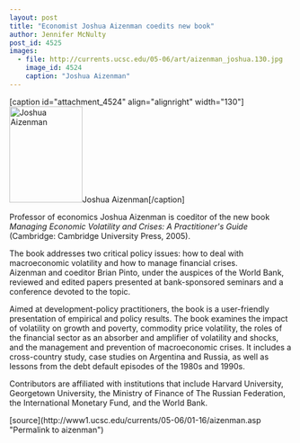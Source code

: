 ```yaml
---
layout: post
title: "Economist Joshua Aizenman coedits new book"
author: Jennifer McNulty
post_id: 4525
images:
  - file: http://currents.ucsc.edu/05-06/art/aizenman_joshua.130.jpg
    image_id: 4524
    caption: "Joshua Aizenman"
---
```


[caption id="attachment_4524" align="alignright" width="130"]<a href="http://localhost/mysite/wp-content/uploads/2006/01/aizenman_joshua.130.jpg"><img class="size-full wp-image-4524" src="http://localhost/mysite/wp-content/uploads/2006/01/aizenman_joshua.130.jpg" alt="Joshua Aizenman" width="130" height="171" /></a>Joshua Aizenman[/caption]
<a name="content" id="content"></a>
<p>
  Professor of economics Joshua Aizenman is coeditor of the new book <i>Managing Economic Volatility and Crises: A Practitioner's Guide</i> (Cambridge: Cambridge University Press, 2005).
</p>
<p>
  The book addresses two critical policy issues: how to deal with macroeconomic volatility and how to manage financial crises.<br>
  Aizenman and coeditor Brian Pinto, under the auspices of the World Bank, reviewed and edited papers presented at bank-sponsored seminars and a conference devoted to the topic.
</p>
<p>
  Aimed at development-policy practitioners, the book is a user-friendly presentation of empirical and policy results. The book examines the impact of volatility on growth and poverty, commodity price volatility, the roles of the financial sector as an absorber and amplifier of volatility and shocks, and the management and prevention of macroeconomic crises. It includes a cross-country study, case studies on Argentina and Russia, as well as lessons from the debt default episodes of the 1980s and 1990s.
</p>
<p>
  Contributors are affiliated with institutions that include Harvard University, Georgetown University, the Ministry of Finance of The Russian Federation, the International Monetary Fund, and the World Bank.
</p>
[source](http://www1.ucsc.edu/currents/05-06/01-16/aizenman.asp "Permalink to aizenman")
